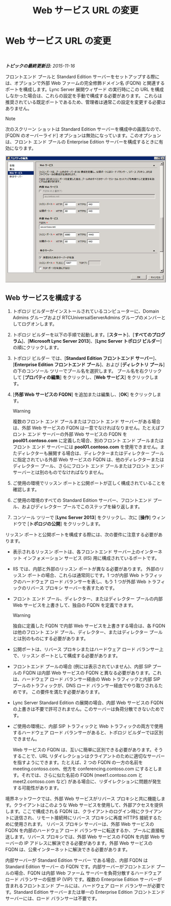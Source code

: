 ﻿---
title: Web サービス URL の変更
TOCTitle: Web サービス URL の変更
ms:assetid: 4cee37c0-3b99-4207-997f-bf4229d760c0
ms:mtpsurl: https://technet.microsoft.com/ja-jp/library/Gg520992(v=OCS.15)
ms:contentKeyID: 48272027
ms.date: 05/19/2016
mtps_version: v=OCS.15
ms.translationtype: HT
---

# Web サービス URL の変更

 

_**トピックの最終更新日:** 2015-11-16_

フロントエンド プールと Standard Edition サーバーをセットアップする際には、オプションで外部 Web ファームの完全修飾ドメイン名 (FQDN) と関連するポートを構成します。Lync Server 展開ウィザード の実行時にこの URL を構成しなかった場合は、これらの設定を手動で構成する必要があります。 これらは推奨されている既定ポートであるため、管理者は通常この設定を変更する必要はありません。

> [!NOTE]
> 次のスクリーン ショットは Standard Edition サーバーを構成中の画面なので、[FQDN のオーバーライド] オプションは無効になっています。このオプションは、フロント エンド プールの Enterprise Edition サーバーを構成するときに有効になります。


![Web サービスのプール設定の編集](images/Gg520992.fbdf5cc9-479a-463f-bb1d-53575ecdfc9d(OCS.15).jpg "Web サービスのプール設定の編集")

## Web サービスを構成する

1.  トポロジ ビルダーがインストールされているコンピューターに、Domain Admins グループおよび RTCUniversalServerAdmins グループのメンバーとしてログオンします。

2.  トポロジ ビルダーを以下の手順で起動します。\[**スタート**\]、\[**すべてのプログラム**\]、\[**Microsoft Lync Server 2013**\]、\[**Lync Server トポロジ ビルダー**\] の順にクリックします。

3.  トポロジ ビルダー では、\[**Standard Edition フロントエンド サーバー**\]、\[**Enterprise Edition フロントエンド プール**\]、および \[**ディレクトリ プール**\] の下のコンソール ツリーでプール名を選択します。 プール名を右クリックして \[**プロパティの編集**\] をクリックし、\[**Web サービス**\] をクリックします。

4.  \[**外部 Web サービスの FQDN**\] を追加または編集し、\[**OK**\] をクリックします。
    

    > [!WARNING]
    > 複数のフロント エンド プールまたはフロント エンド サーバーがある場合は、外部 Web サービスの FQDN は一意でなければなりません。たとえばフロント エンド サーバーの外部 Web サービスの FQDN を <STRONG>pool01.contoso.com</STRONG> に定義した場合、別のフロント エンド プールまたはフロント エンド サーバーには <STRONG>pool01.contoso.com</STRONG> を使用できません。またディレクターも展開する場合は、ディレクターまたはディレクター プールに指定されている外部 Web サービスの FQDN は、他のディレクターまたはディレクター プール、さらにフロント エンド プールまたはフロント エンド サーバーとは別のものでなければなりません。



5.  ご使用の環境でリッスン ポートと公開ポートが正しく構成されていることを確認します。

6.  ご使用の環境のすべての Standard Edition サーバー、フロントエンド プール、およびディレクター プールでこのステップを繰り返します。

7.  コンソール ツリーで \[**Lync Server 2013**\] をクリックし、次に \[**操作**\] ウィンドウで \[**トポロジの公開**\] をクリックします。

リッスン ポートと公開ポートを構成する際には、次の要件に注意する必要があります。

  - 表示されるリッスン ポートは、各フロントエンド サーバー上のインターネット インフォメーション サービス (IIS) 用に構成されているポートです。

  - IIS では、内部と外部のリッスン ポートが異なる必要があります。 外部のリッスン ポートの場合、これらは通常同じです。1 つが内部 Web トラフィックのハードウェア ロード バランサーを表し、もう 1 つが外部 Web トラフィックのリバース プロキシ サーバーを表すためです。

  - フロント エンド プール、ディレクター、またはディレクター プールの内部 Web サービスを上書きして、独自の FQDN を定義できます。
    

    > [!WARNING]
    > 独自に定義した FQDN で内部 Web サービスを上書きする場合は、各 FQDN は他のフロント エンド プール、ディレクター、またはディレクター プールとは別のものにする必要があります。



  - 公開ポートは、リバース プロキシまたはハードウェア ロード バランサー上で、リッスン ポートとして構成する必要があります。

  - フロントエンド プールの場合 (例には表示されていません)、内部 SIP プールの FQDN は内部 Web サービスの FQDN と異なる必要があります。これは、ハードウェア ロード バランサー経由の Web トラフィックと内部 SIP プールのトラフィックが、DNS ロード バランサー経由でやり取りされるためです。 この要件を満たす必要があります。

  - Lync Server Standard Edition の展開の場合、内部 Web サービスの FQDN の上書きは不要で許可されません。このサーバーは負荷分散できないためです。

  - ご使用の環境に、内部 SIP トラフィックと Web トラフィックの両方で使用するハードウェア ロード バランサーがあると、トポロジ ビルダーでは区別できません。
    
    Web サービスの FQDN は、互いに簡単に区別できる必要があります。そうすることで、URL リダイレクションはクライアントのために適切なサーバーを指すようにできます。たとえば、2 つの FQDN の一方の名前を meeting.contoso.com、他方を conferencing.contoso.com にするとします。それでは、さらに似た名前の FQDN (meet1.contoso.com と meet2.contoso.com など) がある場合に、リダイレクションに問題が発生する可能性があります。

境界ネットワークでは、外部 Web サービスがリバース プロキシと共に機能します。クライアントはこのような Web サービスを使用して、外部アクセスを提供します。ここで構成される FQDN は、クライアントのログイン時にクライアントに送信され、リモート接続時にリバース プロキシに再度 HTTPS 接続するために使用されます。 リバース プロキシ サーバーは、外部 Web サービスの FQDN を内部のハードウェア ロード バランサーに転送するか、プールに直接転送します。リバース プロキシでは、外部 Web サービスの FQDN を内部 Web サーバーの IP アドレスに解決できる必要があります。外部 Web サービスの FQDN は、公衆インターネットに解決できる必要があります。

内部サーバーが Standard Edition サーバー である場合、内部 FQDN は Standard Edition サーバー の FQDN です。内部サーバーがフロントエンド プールの場合、FQDN は内部 Web ファーム サーバーを負荷分散するハードウェア ロード バランサーの仮想 IP (VIP) です。複数の Enterprise Edition サーバーが含まれるフロントエンド プールには、ハードウェア ロード バランサーが必要です。Standard Edition サーバーまたは単一の Enterprise Edition フロントエンド サーバーには、ロード バランサーは不要です。

